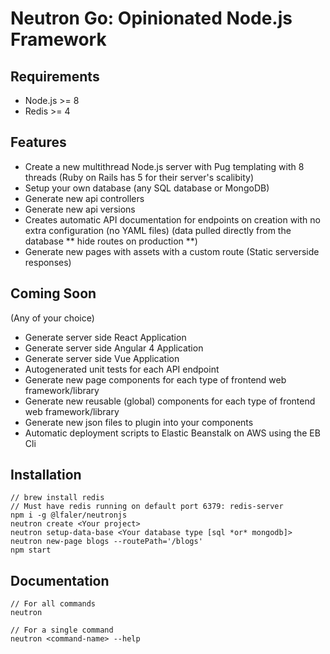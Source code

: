 # Neutron Go: Opinionated Node.js Framework

## Requirements
- Node.js >= 8
- Redis >= 4

## Features
- Create a new multithread Node.js server with Pug templating with 8 threads (Ruby on Rails has 5 for their server's scalibity)
- Setup your own database (any SQL database or MongoDB)
- Generate new api controllers
- Generate new api versions
- Creates automatic API documentation for endpoints on creation with no extra configuration (no YAML files) (data pulled directly from the database ** hide routes on production **)
- Generate new pages with assets with a custom route (Static serverside responses)

## Coming Soon
(Any of your choice)
- Generate server side React Application
- Generate server side Angular 4 Application
- Generate server side Vue Application
- Autogenerated unit tests for each API endpoint
- Generate new page components for each type of frontend web framework/library
- Generate new reusable (global) components for each type of frontend web framework/library
- Generate new json files to plugin into your components
- Automatic deployment scripts to Elastic Beanstalk on AWS using the EB Cli

## Installation
```
// brew install redis
// Must have redis running on default port 6379: redis-server
npm i -g @lfaler/neutronjs
neutron create <Your project>
neutron setup-data-base <Your database type [sql *or* mongodb]>
neutron new-page blogs --routePath='/blogs'
npm start
```

## Documentation
```
// For all commands
neutron

// For a single command
neutron <command-name> --help
```
